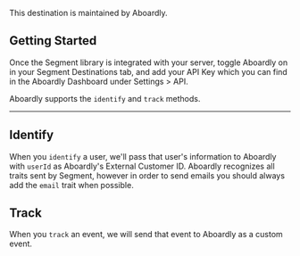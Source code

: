 This destination is maintained by Aboardly.

## Getting Started

Once the Segment library is integrated with your server, toggle Aboardly on in your Segment Destinations tab, and add your API Key which you can find in the Aboardly Dashboard under Settings > API. 

Aboardly supports the `identify` and `track` methods.

- - -

## Identify

When you `identify` a user, we'll pass that user's information to Aboardly with `userId` as Aboardly's External Customer ID. Aboardly recognizes all traits sent by Segment, however in order to send emails you should always add the `email` trait when possible.

## Track

When you `track` an event, we will send that event to Aboardly as a custom event.
